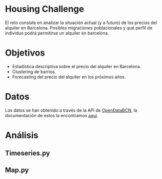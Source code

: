 # Housing Challenge
El reto consiste en analizar la situación actual (y a futuro) de los precios del alquiler en Barcelona. Posibles migraciones poblacionales y qué perfil de individuo podrá permitirse un alquiler en barcelona.

# Objetivos
 - Estadística descriptiva sobre el precio del alquiler en Barcelona.
 - Clustering de barrios.
 - Forecasting del precio del alquiler en los próximos años.

# Datos
Los datos se han obtenido a través de la API de [OpenDataBCN](https://opendata-ajuntament.barcelona.cat/dataset), la documentación de estos la encontramos [aquí](https://github.com/djangosee/housing/blob/main/docu/variables.md).

# Análisis

## Timeseries.py

## Map.py
